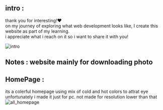 ## intro :
thank you for interesting!❤️ </br>
on my journey of exploring what web development looks like, I create this website as part of my learning. </br>
i appreciate what i reach on it so i want to share it with you! 

![intro](https://user-images.githubusercontent.com/91970695/178002721-701df87e-a830-46c7-b483-26b2eadcc9b3.png)

## Notes : website mainly for downloading photo

## HomePage :
its a colerful homepage using mix of cold and hot colors to attrat eye <br/>
unfortunately i made it just for pc. not made for resolution lower than that
![all_homepage](https://user-images.githubusercontent.com/91970695/178007947-fd3450d5-782f-4677-8917-e2fa3b877bf6.png)
